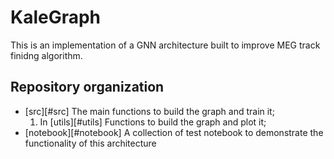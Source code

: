 # KaleGraph

This is an implementation of a GNN architecture
built to improve MEG track finidng algorithm.


## Repository organization

- [src][#src] The main functions to build the graph and train it;
  1. In [utils][#utils] Functions to build the graph and plot it;
- [notebook][#notebook] A collection of test notebook to demonstrate the functionality of this architecture

